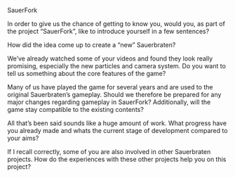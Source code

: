 SauerFork


In order to give us the chance of getting to know you, would you, as part of the project “SauerFork”, like to introduce yourself in a few sentences?


How did the idea come up to create a “new” Sauerbraten?


We’ve already watched some of your videos and found they look really promising, especially the new particles and camera system. 
Do you want to tell us something about the core features of the game?


Many of us have played the game for several years and are used to the original Sauerbraten’s gameplay. 
Should we therefore be prepared for any major changes regarding gameplay in SauerFork? Additionally, will the game stay compatible to the existing contents?


All that’s been said sounds like a huge amount of work. What progress have you already made and whats the current stage of development compared to your aims?


If I recall correctly, some of you are also involved in other Sauerbraten projects. 
How do the experiences with these other projects help you on this project?